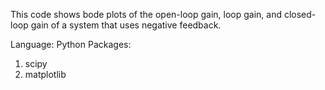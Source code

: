 This code shows bode plots of the open-loop gain, loop gain, and closed-loop gain of a system that uses negative feedback.

Language:        Python
Packages:
1. scipy
2. matplotlib